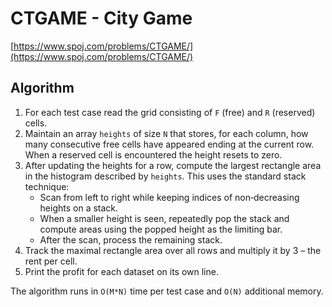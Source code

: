 # CTGAME - City Game

[https://www.spoj.com/problems/CTGAME/](https://www.spoj.com/problems/CTGAME/)

## Algorithm

1. For each test case read the grid consisting of `F` (free) and `R` (reserved) cells.
2. Maintain an array `heights` of size `N` that stores, for each column, how many
   consecutive free cells have appeared ending at the current row.
   When a reserved cell is encountered the height resets to zero.
3. After updating the heights for a row, compute the largest rectangle area in the
   histogram described by `heights`.
   This uses the standard stack technique:
   - Scan from left to right while keeping indices of non‑decreasing heights on a stack.
   - When a smaller height is seen, repeatedly pop the stack and compute areas using the
     popped height as the limiting bar.
   - After the scan, process the remaining stack.
4. Track the maximal rectangle area over all rows and multiply it by 3 – the rent per cell.
5. Print the profit for each dataset on its own line.

The algorithm runs in `O(M*N)` time per test case and `O(N)` additional memory.

